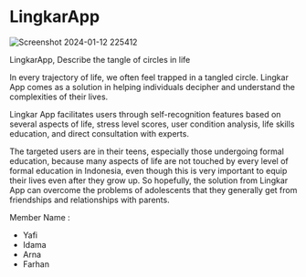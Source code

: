 ﻿# LingkarApp

![Screenshot 2024-01-12 225412](https://github.com/HanzCode/LingkarApp/assets/120073752/58902044-1784-4291-a717-bc9ad3149deb)

LingkarApp, Describe the tangle of circles in life

In every trajectory of life, we often feel trapped in a tangled circle. Lingkar App comes as a solution in helping individuals decipher and understand the complexities of their lives.

Lingkar App facilitates users through self-recognition features based on several aspects of life, stress level scores, user condition analysis, life skills education, and direct consultation with experts. 

The targeted users are in their teens, especially those undergoing formal education, because many aspects of life are not touched by every level of formal education in Indonesia, even though this is very important to equip their lives even after they grow up. So hopefully, the solution from Lingkar App can overcome the problems of adolescents that they generally get from friendships and relationships with parents.


Member Name :
- Yafi
- Idama
- Arna
- Farhan

